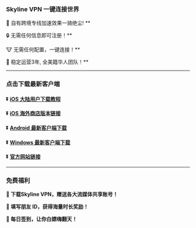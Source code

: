 ### Skyline VPN 一键连接世界
🚀 自有跨境专线加速效果一骑绝尘! **

🔒 无需任何信息即可注册！**

🐮 无需任何配置，一键连接！**

🎉 稳定运营3年, 全美籍华人团队！**

---
### 点击下载最新客户端
#### :arrow_double_down: [iOS 大陆用户下载教程](https://www.skylinevpn.net/apple_help)
#### :arrow_double_down: [iOS 海外商店版本链接](https://apps.apple.com/us/app/skyline-vpn-%E4%B8%80%E9%94%AE%E8%BF%9E%E6%8E%A5%E4%B8%96%E7%95%8C/id6504067077)
#### :arrow_double_down: [Android 最新客户端下载](https://skyline-client.s3.ap-northeast-1.amazonaws.com/android/skyline-latest.apk)
#### :arrow_double_down: [Windows 最新客户端下载](https://skyline-client.s3.ap-northeast-1.amazonaws.com/windows/skyline-latest.zip)
#### :arrow_double_down: [官方网站链接](https://www.skylinevpn.net)
---
### 免费福利
**:gift: 下载Skyline VPN，赠送各大流媒体共享账号！**

**:gift: 填写朋友 ID，获得海量时长奖励！**

**:gift: 每日签到，让你白嫖嗨翻天！**
